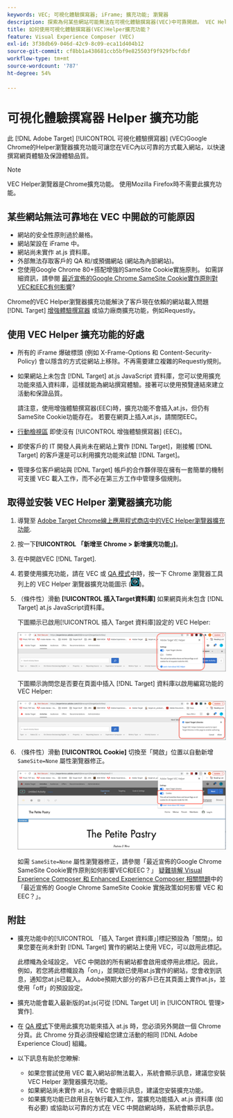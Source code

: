 ```yaml
---
keywords: VEC; 可視化體驗撰寫器; iFrame; 擴充功能; 瀏覽器
description: 探索為何某些網站可能無法在可視化體驗撰寫器(VEC)中可靠開啟。 VEC Helper瀏覽器擴充功能可讓您在VEC內以可靠的方式載入網站。
title: 如何使用可視化體驗撰寫器(VEC)Helper擴充功能？
feature: Visual Experience Composer (VEC)
exl-id: 3f38db69-046d-42c9-8c09-eca11d404b12
source-git-commit: cf8bb1a438681ccb5bf9e825503f9f929fbcfdbf
workflow-type: tm+mt
source-wordcount: '787'
ht-degree: 54%

---
```


# 可視化體驗撰寫器 Helper 擴充功能

此 [!DNL Adobe Target] [!UICONTROL 可視化體驗撰寫器] (VEC)Google Chrome的Helper瀏覽器擴充功能可讓您在VEC內以可靠的方式載入網站，以快速撰寫網頁體驗及保證體驗品質。

>[!NOTE]
>
>VEC Helper瀏覽器是Chrome擴充功能。 使用Mozilla Firefox時不需要此擴充功能。

## 某些網站無法可靠地在 VEC 中開啟的可能原因

* 網站的安全性原則過於嚴格。
* 網站架設在 iFrame 中。
* 網站尚未實作 at.js 資料庫。
* 外部無法存取客戶的 QA 和/或預備網站 (網站為內部網站)。
* 您使用Google Chrome 80+搭配增強的SameSite Cookie實施原則。 如需詳細資訊，請參閱 [最近宣佈的Google Chrome SameSite Cookie實作原則對VEC和EEC有何影響](/help/c-experiences/c-visual-experience-composer/r-troubleshoot-composer/issues-related-to-the-visual-experience-composer-vec-and-enhanced-experience-composer-eec.md#samesite)?

Chrome的VEC Helper瀏覽器擴充功能解決了客戶現在依賴的網站載入問題 [!DNL Target] [增強體驗撰寫器](/help/administrating-target/visual-experience-composer-set-up.md#eec) 或協力廠商擴充功能，例如Requestly。

## 使用 VEC Helper 擴充功能的好處

* 所有的 iFrame 爆破標頭 (例如 X-Frame-Options 和 Content-Security-Policy) 會以隱含的方式從網站上移除。不再需要建立複雜的Requestly規則。
* 如果網站上未包含 [!DNL Target] at.js JavaScript 資料庫，您可以使用擴充功能來插入資料庫，這樣就能為網站撰寫體驗。接著可以使用預覽連結來建立活動和保證品質。

   請注意，使用增強體驗撰寫器(EEC)時，擴充功能不會插入at.js，但仍有SameSite Cookie功能存在。 若要在網頁上插入at.js，請關閉EEC。

* [行動檢視區](/help/c-experiences/c-visual-experience-composer/mobile-viewports.md) 即使沒有 [!UICONTROL 增強體驗撰寫器] (EEC)。
* 即使客戶的 IT 開發人員尚未在網站上實作 [!DNL Target]，剛接觸 [!DNL Target] 的客戶還是可以利用擴充功能來試驗 [!DNL Target]。
* 管理多位客戶網站與 [!DNL Target] 帳戶的合作夥伴現在擁有一套簡單的機制可支援 VEC 載入工作，而不必在第三方工作中管理多個規則。

## 取得並安裝 VEC Helper 瀏覽器擴充功能

1. 導覽至 [Adobe Target Chrome線上應用程式商店中的VEC Helper瀏覽器擴充功能](https://chrome.google.com/webstore/detail/adobe-target-vec-helper/ggjpideecfnbipkacplkhhaflkdjagak).
1. 按一下&#x200B;**[!UICONTROL 「新增至 Chrome > 新增擴充功能」]**。
1. 在中開啟VEC [!DNL Target].
1. 若要使用擴充功能，請在 VEC 或 [QA 模式](/help/c-activities/c-activity-qa/activity-qa.md)中時，按一下 Chrome 瀏覽器工具列上的 VEC Helper 瀏覽器擴充功能圖示 (![VEC Helper 圖示](/help/c-experiences/c-visual-experience-composer/r-troubleshoot-composer/assets/vec-help-extension.png))。
1. （條件性）滑動 **[!UICONTROL 插入Target資料庫]** 如果網頁尚未包含 [!DNL Target] at.js JavaScript資料庫。

   下圖顯示已啟用[!UICONTROL 插入 Target 資料庫]設定的 VEC Helper:

   ![VEC helper 1](/help/c-experiences/c-visual-experience-composer/r-troubleshoot-composer/assets/vec-help-extension-1.png)

   下圖顯示詢問您是否要在頁面中插入 [!DNL Target] 資料庫以啟用編寫功能的 VEC Helper:

   ![VEC helper 2](/help/c-experiences/c-visual-experience-composer/r-troubleshoot-composer/assets/vec-helper.png)

1. （條件性）滑動 **[!UICONTROL Cookie]** 切換至「開啟」位置以自動新增 `SameSite=None` 屬性瀏覽器修正。

   ![Cookie在VEC Helper擴充功能中切換](/help/c-experiences/c-visual-experience-composer/r-troubleshoot-composer/assets/cookies-vec-helper.png)

   如需 `SameSite=None` 屬性瀏覽器修正，請參閱「最近宣佈的Google Chrome SameSite Cookie實作原則如何影響VEC和EEC？」 [疑難排解 Visual Experience Composer 和 Enhanced Experience Composer 相關問題](/help/c-experiences/c-visual-experience-composer/r-troubleshoot-composer/issues-related-to-the-visual-experience-composer-vec-and-enhanced-experience-composer-eec.md#samesite)中的「最近宣佈的 Google Chrome SameSite Cookie 實施政策如何影響 VEC 和 EEC？」。

## 附註

* 擴充功能中的[!UICONTROL 「插入 Target 資料庫」]標記預設為「關閉」。如果您要在尚未針對 [!DNL Target] 實作的網站上使用 VEC，可以啟用此標記。

   此標幟為全域設定。 VEC 中開啟的所有網站都會啟用或停用此標記。因此，例如，若您將此標幟設為「on」，並開啟已使用at.js實作的網站，您會收到訊息，通知您at.js已載入。 Adobe預期大部分的客戶已在其頁面上實作at.js，並使用「off」的預設設定。

* 擴充功能會載入最新版的at.js(可從 [!DNL Target UI] in [!UICONTROL 管理>實作].
* 在 [QA 模式](/help/c-activities/c-activity-qa/activity-qa.md)下使用此擴充功能來插入 at.js 時，您必須另外開啟一個 Chrome 分頁。此 Chrome 分頁必須授權給您建立活動的相同 [!DNL Adobe Experience Cloud] 組織。
* 以下訊息有助於您瞭解:

   * 如果您嘗試使用 VEC 載入網站卻無法載入，系統會顯示訊息，建議您安裝 VEC Helper 瀏覽器擴充功能。
   * 如果網站尚未實作 at.js，VEC 會顯示訊息，建議您安裝擴充功能。
   * 如果擴充功能已啟用且在執行載入工作，當擴充功能插入 at.js 資料庫 (如有必要) 或協助以可靠的方式在 VEC 中開啟網站時，系統會顯示訊息。
